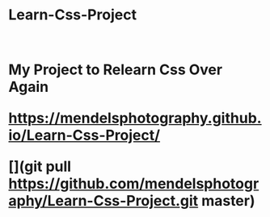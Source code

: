 # Learn-Css-Project

<br>
<h1>My Project to Relearn Css Over Again 
  
  https://mendelsphotography.github.io/Learn-Css-Project/
  
[](git pull https://github.com/mendelsphotography/Learn-Css-Project.git master)
